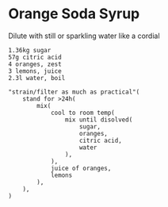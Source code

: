 Orange Soda Syrup
=================

Dilute with still or sparkling water like a cordial

    1.36kg sugar
    57g citric acid
    4 oranges, zest
    3 lemons, juice
    2.3l water, boil

    "strain/filter as much as practical"(
        stand for >24h(
            mix(
                cool to room temp(
                    mix until disolved(
                        sugar,
                        oranges,
                        citric acid,
                        water
                    ),
                ),
                juice of oranges,
                lemons
            ),
        ),
    )
